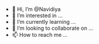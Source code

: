 - 👋 Hi, I’m @Navidiya
- 👀 I’m interested in ...
- 🌱 I’m currently learning ...
- 💞️ I’m looking to collaborate on ...
- 📫 How to reach me ...

<!---
Navidiya/Navidiya is a ✨ special ✨ repository because its `README.md` (this file) appears on your GitHub profile.
You can click the Preview link to take a look at your changes.
--->
